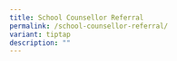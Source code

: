 ```yaml
---
title: School Counsellor Referral
permalink: /school-counsellor-referral/
variant: tiptap
description: ""
---
```

